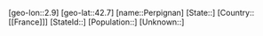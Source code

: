﻿---
location: [42.7,2.9]
mapzoom: [7,12] 
mapmarker: city 
type: City
tags:
- geo/City


SpocWebEntityId: 33312
isDeleted: false
confidential: public

---
[geo-lon::2.9]
[geo-lat::42.7]
[name::Perpignan]
[State::]
[Country::[[France]]]
[StateId::]
[Population::]
[Unknown::]

